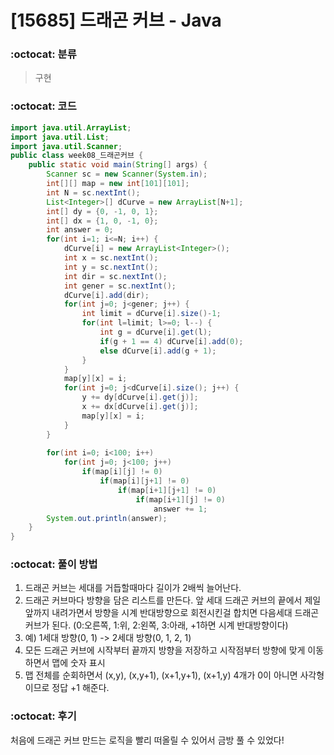 # [15685] 드래곤 커브 - Java

###  :octocat: 분류

> 구현

### :octocat: 코드

```java
import java.util.ArrayList;
import java.util.List;
import java.util.Scanner;
public class week08_드래곤커브 {
	public static void main(String[] args) {
		Scanner sc = new Scanner(System.in);
		int[][] map = new int[101][101];
		int N = sc.nextInt();
		List<Integer>[] dCurve = new ArrayList[N+1];
		int[] dy = {0, -1, 0, 1};
		int[] dx = {1, 0, -1, 0};
		int answer = 0;
		for(int i=1; i<=N; i++) {
			dCurve[i] = new ArrayList<Integer>();
			int x = sc.nextInt();
			int y = sc.nextInt();
			int dir = sc.nextInt();
			int gener = sc.nextInt();
			dCurve[i].add(dir);
			for(int j=0; j<gener; j++) {
				int limit = dCurve[i].size()-1;
				for(int l=limit; l>=0; l--) {
					int g = dCurve[i].get(l);
					if(g + 1 == 4) dCurve[i].add(0);
					else dCurve[i].add(g + 1);
				}
			}
			map[y][x] = i;
			for(int j=0; j<dCurve[i].size(); j++) {
				y += dy[dCurve[i].get(j)];
				x += dx[dCurve[i].get(j)];
				map[y][x] = i;
			}
		}
		
		for(int i=0; i<100; i++) 
			for(int j=0; j<100; j++) 
				if(map[i][j] != 0) 
					if(map[i][j+1] != 0) 
						if(map[i+1][j+1] != 0) 
							if(map[i+1][j] != 0) 
								answer += 1;
		System.out.println(answer);
	}
}
```

### :octocat: 풀이 방법

1. 드래곤 커브는 세대를 거듭할때마다 길이가 2배씩 늘어난다.
2. 드래곤 커브마다 방향을 담은 리스트를 만든다. 앞 세대 드래곤 커브의 끝에서
제일 앞까지 내려가면서 방향을 시계 반대방향으로 회전시킨걸 합치면 다음세대
드래곤 커브가 된다. (0:오른쪽, 1:위, 2:왼쪽, 3:아래, +1하면 시계 반대방향이다)
3. 예) 1세대 방향(0, 1) -> 2세대 방향(0, 1, 2, 1)
4. 모든 드래곤 커브에 시작부터 끝까지 방향을 저장하고 시작점부터 방향에 맞게
이동하면서 맵에 숫자 표시
5. 맵 전체를 순회하면서 (x,y), (x,y+1), (x+1,y+1), (x+1,y) 4개가 0이 아니면 사각형
이므로 정답 +1 해준다.

### :octocat: 후기

처음에 드래곤 커브 만드는 로직을 빨리 떠올릴 수 있어서 금방 풀 수 있었다!

